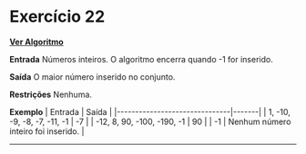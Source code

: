 # Exercício 22
[**Ver Algoritmo**](Algoritmo22.md)

**Entrada**
Números inteiros. O algoritmo encerra quando -1 for inserido.

**Saída**
O maior número inserido no conjunto.

**Restrições**
Nenhuma.

**Exemplo**
| Entrada                       | Saída |
|-------------------------------|-------|
| 1, -10, -9, -8, -7, -11, -1   | -7    |
| -12, 8, 90, -100, -190, -1     | 90    |
| -1                            | Nenhum número inteiro foi inserido. |

---
